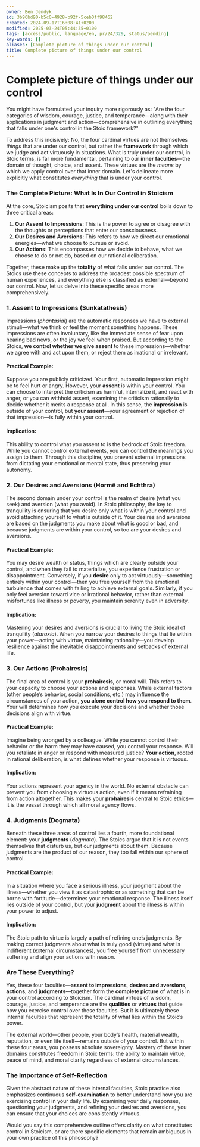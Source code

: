 ```yaml
---
owner: Ben Jendyk
id: 3b96bd90-b5c0-4928-b92f-5ceb0ff98462
created: 2024-09-17T16:08:41+0200
modified: 2025-03-24T05:44:35+0100
tags: [access/public, language/en, pr/24/329, status/pending]
key-words: []
aliases: [Complete picture of things under our control]
title: Complete picture of things under our control
---
```


# Complete picture of things under our control

You might have formulated your inquiry more rigorously as: "Are the four categories of wisdom, courage, justice, and temperance—along with their applications in judgment and action—comprehensive in outlining everything that falls under one's control in the Stoic framework?"

To address this incisively: No, the four cardinal virtues are not themselves *things* that are under our control, but rather the **framework** through which we judge and act virtuously in situations. What is truly under our control, in Stoic terms, is far more fundamental, pertaining to our **inner faculties**—the domain of thought, choice, and assent. These virtues are the *means* by which we apply control over that inner domain. Let's delineate more explicitly what constitutes *everything* that is under your control.

### The Complete Picture: What Is In Our Control in Stoicism

At the core, Stoicism posits that **everything under our control** boils down to three critical areas: 

1. **Our Assent to Impressions**: This is the power to agree or disagree with the thoughts or perceptions that enter our consciousness.
2. **Our Desires and Aversions**: This refers to how we direct our emotional energies—what we choose to pursue or avoid.
3. **Our Actions**: This encompasses how we decide to behave, what we choose to do or not do, based on our rational deliberation.

Together, these make up the **totality** of what falls under our control. The Stoics use these concepts to address the broadest possible spectrum of human experiences, and everything else is classified as external—beyond our control. Now, let us delve into these specific areas more comprehensively.

### 1. **Assent to Impressions (Sunkatathesis)**

Impressions (*phantasiai*) are the automatic responses we have to external stimuli—what we think or feel the moment something happens. These impressions are often involuntary, like the immediate sense of fear upon hearing bad news, or the joy we feel when praised. But according to the Stoics, **we control whether we give assent** to these impressions—whether we agree with and act upon them, or reject them as irrational or irrelevant.

#### Practical Example:
Suppose you are publicly criticized. Your first, automatic impression might be to feel hurt or angry. However, your **assent** is within your control. You can choose to interpret the criticism as harmful, internalize it, and react with anger, or you can withhold assent, examining the criticism rationally to decide whether it merits a response at all. In this sense, the **impression** is outside of your control, but **your assent**—your agreement or rejection of that impression—is fully within your control.

#### Implication:
This ability to control what you assent to is the bedrock of Stoic freedom. While you cannot control external events, you can control the meanings you assign to them. Through this discipline, you prevent external impressions from dictating your emotional or mental state, thus preserving your autonomy.

### 2. **Our Desires and Aversions (Hormê and Echthra)**

The second domain under your control is the realm of desire (what you seek) and aversion (what you avoid). In Stoic philosophy, the key to tranquility is ensuring that you desire only what is within your control and avoid attaching yourself to what is outside of it. Your desires and aversions are based on the judgments you make about what is good or bad, and because judgments are within your control, so too are your desires and aversions.

#### Practical Example:
You may desire wealth or status, things which are clearly outside your control, and when they fail to materialize, you experience frustration or disappointment. Conversely, if you **desire** only to act virtuously—something entirely within your control—then you free yourself from the emotional turbulence that comes with failing to achieve external goals. Similarly, if you only feel aversion toward vice or irrational behavior, rather than external misfortunes like illness or poverty, you maintain serenity even in adversity.

#### Implication:
Mastering your desires and aversions is crucial to living the Stoic ideal of tranquility (*ataraxia*). When you narrow your desires to things that lie within your power—acting with virtue, maintaining rationality—you develop resilience against the inevitable disappointments and setbacks of external life.

### 3. **Our Actions (Prohairesis)**

The final area of control is your **prohairesis**, or moral will. This refers to your capacity to choose your actions and responses. While external factors (other people’s behavior, social conditions, etc.) may influence the circumstances of your action, **you alone control how you respond to them**. Your will determines how you execute your decisions and whether those decisions align with virtue. 

#### Practical Example:
Imagine being wronged by a colleague. While you cannot control their behavior or the harm they may have caused, you control your response. Will you retaliate in anger or respond with measured justice? **Your action**, rooted in rational deliberation, is what defines whether your response is virtuous.

#### Implication:
Your actions represent your agency in the world. No external obstacle can prevent you from choosing a virtuous action, even if it means refraining from action altogether. This makes your **prohairesis** central to Stoic ethics—it is the vessel through which all moral agency flows.

### 4. **Judgments (Dogmata)**

Beneath these three areas of control lies a fourth, more foundational element: your **judgments** (*dogmata*). The Stoics argue that it is not events themselves that disturb us, but our judgments about them. Because judgments are the product of our reason, they too fall within our sphere of control.

#### Practical Example:
In a situation where you face a serious illness, your judgment about the illness—whether you view it as catastrophic or as something that can be borne with fortitude—determines your emotional response. The illness itself lies outside of your control, but your **judgment** about the illness is within your power to adjust.

#### Implication:
The Stoic path to virtue is largely a path of refining one’s judgments. By making correct judgments about what is truly good (virtue) and what is indifferent (external circumstances), you free yourself from unnecessary suffering and align your actions with reason.

### Are These Everything?

Yes, these four faculties—**assent to impressions**, **desires and aversions**, **actions**, and **judgments**—together form the **complete picture** of what is in your control according to Stoicism. The cardinal virtues of wisdom, courage, justice, and temperance are the **qualities** or **virtues** that guide how you exercise control over these faculties. But it is ultimately these internal faculties that represent the totality of what lies within the Stoic’s power.

The external world—other people, your body’s health, material wealth, reputation, or even life itself—remains outside of your control. But within these four areas, you possess absolute sovereignty. Mastery of these inner domains constitutes freedom in Stoic terms: the ability to maintain virtue, peace of mind, and moral clarity regardless of external circumstances.

### The Importance of Self-Reflection

Given the abstract nature of these internal faculties, Stoic practice also emphasizes continuous **self-examination** to better understand how you are exercising control in your daily life. By examining your daily responses, questioning your judgments, and refining your desires and aversions, you can ensure that your choices are consistently virtuous.

Would you say this comprehensive outline offers clarity on what constitutes control in Stoicism, or are there specific elements that remain ambiguous in your own practice of this philosophy?